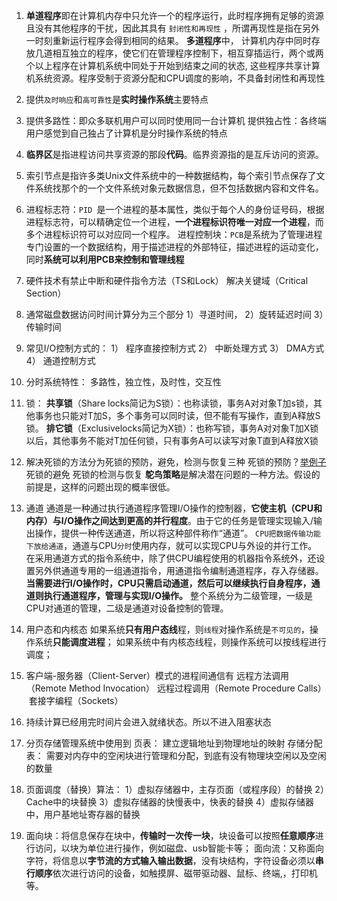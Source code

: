 1. **单道程序**即在计算机内存中只允许一个的程序运行，此时程序拥有足够的资源且没有其他程序的干扰，因此其具有 `封闭性和再现性`  ，所谓再现性是指在另外一时刻重新运行程序会得到相同的结果。
**多道程序**中， 计算机内存中同时存放几道相互独立的程序，使它们在管理程序控制下，相互穿插运行，两个或两个以上程序在计算机系统中同处于开始到结束之间的状态, 这些程序共享计算机系统资源。程序受制于资源分配和CPU调度的影响，不具备封闭性和再现性

2. 提供`及时响应`和`高可靠性`是**实时操作系统**主要特点


3. 提供多路性：即众多联机用户可以同时使用同一台计算机
提供独占性：各终端用户感觉到自己独占了计算机是分时操作系统的特点

4. **临界区**是指进程访问共享资源的那段**代码**。临界资源指的是互斥访问的资源。

5. 索引节点是指许多类Unix文件系统中的一种数据结构，每个索引节点保存了文件系统找那个的一个文件系统对象元数据信息，但不包括数据内容和文件名。

6. 进程标志符：`PID `是一个进程的基本属性，类似于每个人的身份证号码，根据进程标志符，可以精确定位一个进程，**一个进程标识符唯一对应一个进程**，而多个进程标识符可以对应同一个程序。
进程控制块：`PCB`是系统为了管理进程专门设置的一个数据结构，用于描述进程的外部特征，描述进程的运动变化，同时**系统可以利用PCB来控制和管理线程**

7. 硬件技术有禁止中断和硬件指令方法（TS和Lock） 解决关键域（Critical Section）

8. 通常磁盘数据访问时间计算分为三个部分
  1）寻道时间， 
   2）旋转延迟时间
    3）传输时间

9. 常见I/O控制方式的：
 1） 程序直接控制方式
 2） 中断处理方式
 3） DMA方式
 4） 通道控制方式

10. 分时系统特性： 多路性，独立性，及时性，交互性

11. 锁：
**共享锁**（Share locks简记为S锁）：也称读锁，事务A对对象T加s锁，其他事务也只能对T加S，多个事务可以同时读，但不能有写操作，直到A释放S锁。
**排它锁**（Exclusivelocks简记为X锁）：也称写锁，事务A对对象T加X锁以后，其他事务不能对T加任何锁，只有事务A可以读写对象T直到A释放X锁

12. 解决死锁的方法分为死锁的预防，避免，检测与恢复三种
死锁的预防？<u>举例子</u>
死锁的避免
死锁的检测与恢复
**鸵鸟策略**是解决潜在问题的一种方法。假设的前提是，这样的问题出现的概率很低。

13. 通道
通道是一种通过执行通道程序管理I/O操作的控制器，**它使主机（CPU和内存）与I/O操作之间达到更高的并行程度**。由于它的任务是管理实现输入/输出操作，提供一种传送通道，所以将这种部件称作“通道”。
`CPU把数据传输功能下放给通道`，通道与CPU`分时`使用内存，就可以实现CPU与外设的并行工作。
在采用通道方式的指令系统中，除了供CPU编程使用的机器指令系统外，还设置另外供通道专用的一组通道指令，用通道指令编制通道程序，存入存储器。
**当需要进行I/O操作时，CPU只需启动通道，然后可以继续执行自身程序，通道则执行通道程序，管理与实现I/O操作。**
整个系统分为二级管理，一级是CPU对通道的管理，二级是通道对设备控制的管理。

14. 用户态和内核态
如果系统**只有用户态线**程，则`线程`对操作系统是`不可见的`，操作系统**只能调度进程**；
如果系统中有内核态线程，则操作系统可以按线程进行调度；

15. 客户端-服务器（Client-Server）模式的进程间通信有
远程方法调用（Remote Method Invocation）
远程过程调用（Remote Procedure Calls）
 套接字编程（Sockets）
 
 16. 持续计算已经用完时间片会进入就绪状态。所以不进入阻塞状态
 
17. 分页存储管理系统中使用到
页表： 建立逻辑地址到物理地址的映射
存储分配表： 需要对内存中的空闲块进行管理和分配，到底有没有物理块空闲以及空闲的数量

18. 页面调度（替换）算法：
 1）虚拟存储器中，主存页面（或程序段）的替换
 2）Cache中的块替换
 3）虚拟存储器的快慢表中，快表的替换
 4）虚拟存储器中，用户基地址寄存器的替换



19. 面向块：将信息保存在块中，**传输时一次传一块**，块设备可以按照**任意顺序**进行访问，以块为单位进行操作，例如磁盘、usb智能卡等；
面向流：又称面向字符，将信息以**字节流的方式输入输出数据**，没有块结构，字符设备必须以**串行顺序**依次进行访问的设备，如触摸屏、磁带驱动器、鼠标、终端,，打印机等。
